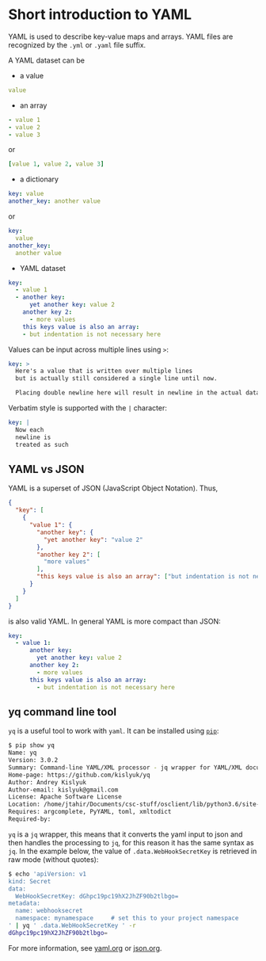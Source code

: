 # Short introduction to YAML

YAML is used to describe key-value maps and arrays. YAML files are recognized
by the `.yml` or `.yaml` file suffix.

A YAML dataset can be

* a value

```yaml
value
```

* an array

```yaml
- value 1
- value 2
- value 3
```

or

```yaml
[value 1, value 2, value 3]
```

* a dictionary

```yaml
key: value
another_key: another value
```

  or

```yaml
key:
  value
another_key:
  another value
```

* YAML dataset

```yaml
key:
  - value 1
  - another key:
      yet another key: value 2
    another key 2:
      - more values
    this keys value is also an array:
    - but indentation is not necessary here
```

Values can be input across multiple lines using `>`:

```yaml
key: >
  Here's a value that is written over multiple lines
  but is actually still considered a single line until now.

  Placing double newline here will result in newline in the actual data.
```

Verbatim style is supported with the `|` character:

```yaml
key: |
  Now each
  newline is
  treated as such
```

## YAML vs JSON

YAML is a superset of JSON (JavaScript Object Notation). Thus,

```json
{
  "key": [
    {
      "value 1": {
        "another key": {
          "yet another key": "value 2"
        },
        "another key 2": [
          "more values"
        ],
        "this keys value is also an array": ["but indentation is not necessary here"]
      }
    }
  ]
}
```

is also valid YAML. In general YAML is more compact than JSON:

```yaml
key:
  - value 1:
      another key:
        yet another key: value 2
      another key 2:
        - more values
      this keys value is also an array:
        - but indentation is not necessary here
```

## yq command line tool

`yq` is a useful tool to work with `yaml`. It can be installed using [`pip`](https://pypi.org/project/yq/):

```bash
$ pip show yq  
Name: yq
Version: 3.0.2
Summary: Command-line YAML/XML processor - jq wrapper for YAML/XML documents
Home-page: https://github.com/kislyuk/yq
Author: Andrey Kislyuk
Author-email: kislyuk@gmail.com
License: Apache Software License
Location: /home/jtahir/Documents/csc-stuff/osclient/lib/python3.6/site-packages
Requires: argcomplete, PyYAML, toml, xmltodict
Required-by: 
```

`yq` is a `jq` wrapper, this means that it converts the yaml input to json and then handles the processing to `jq`, for this reason it has the same syntax as `jq`. In the example below, the value of `.data.WebHookSecretKey` is retrieved in raw mode (without quotes):

```bash
$ echo 'apiVersion: v1
kind: Secret
data:
  WebHookSecretKey: dGhpc19pc19hX2JhZF90b2tlbgo=
metadata:
  name: webhooksecret
  namespace: mynamespace     # set this to your project namespace
' | yq ' .data.WebHookSecretKey ' -r
dGhpc19pc19hX2JhZF90b2tlbgo=
```

For more information, see [yaml.org](https://yaml.org/) or [json.org](https://json.org).
